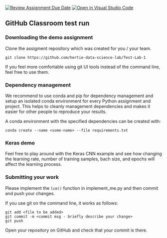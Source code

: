 [![Review Assignment Due Date](https://classroom.github.com/assets/deadline-readme-button-24ddc0f5d75046c5622901739e7c5dd533143b0c8e959d652212380cedb1ea36.svg)](https://classroom.github.com/a/UIS6jqyK)
[![Open in Visual Studio Code](https://classroom.github.com/assets/open-in-vscode-718a45dd9cf7e7f842a935f5ebbe5719a5e09af4491e668f4dbf3b35d5cca122.svg)](https://classroom.github.com/online_ide?assignment_repo_id=11803624&assignment_repo_type=AssignmentRepo)

## GitHub Classroom test run

### Downloading the demo assignment
Clone the assigment repository which was created for you / your team. 
```
git clone https://github.com/hertie-data-science-lab/Test-Lab-1
```
If you feel more comfortable using git UI tools instead of the command line, feel free to use them.

### Dependency management

We recommend to use conda and pip for dependency management and setup an isolated conda environment for every Python assignment and project. This helps to cleanly management dependencies and makes it easier for other people to reproduce your results.

A conda environment with the specified dependencies can be created with:
```
conda create --name <some-name> --file requirements.txt
```

### Keras demo

Feel free to play around with the Keras CNN example and see how changing the learning rate, number of training samples, bach size, and epochs will affect the learning process.


### Submitting your work

Please implement the `lcm()` function in implement_me.py and then commit and push your changes.

If you use git on the command line, it works as follows:
```
git add <file to be added>
git commit -m <commit msg - briefly describe your change>
git push
```

Open your repository on GitHub and check that your commit is there.
